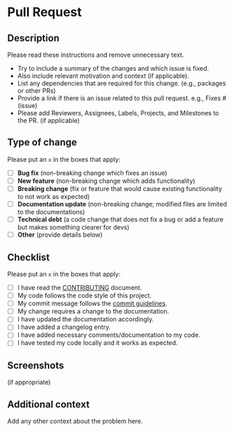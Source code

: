 # Pull Request

## Description

Please read these instructions and remove unnecessary text.

- Try to include a summary of the changes and which issue is fixed.
- Also include relevant motivation and context (if applicable).
- List any dependencies that are required for this change. (e.g., packages or other PRs)
- Provide a link if there is an issue related to this pull request. e.g., Fixes # (issue)
- Please add Reviewers, Assignees, Labels, Projects, and Milestones to the PR. (if applicable)

## Type of change

Please put an `x` in the boxes that apply:

- [ ] **Bug fix** (non-breaking change which fixes an issue)
- [ ] **New feature** (non-breaking change which adds functionality)
- [ ] **Breaking change** (fix or feature that would cause existing functionality to not work as expected)
- [ ] **Documentation update** (non-breaking change; modified files are limited to the documentations)
- [ ] **Technical debt** (a code change that does not fix a bug or add a feature but makes something clearer for devs)
- [ ] **Other** (provide details below)

## Checklist

Please put an `x` in the boxes that apply:

- [ ] I have read the [CONTRIBUTING](https://github.com/miloua91/clipwarp/blob/main/CONTRIBUTING.md) document.
- [ ] My code follows the code style of this project.
- [ ] My commit message follows the [commit guidelines](https://github.com/miloua91/clipwarp/blob/main/CONTRIBUTING.md#git-commit-messages).
- [ ] My change requires a change to the documentation.
- [ ] I have updated the documentation accordingly.
- [ ] I have added a changelog entry.
- [ ] I have added necessary comments/documentation to my code.
- [ ] I have tested my code locally and it works as expected.

## Screenshots

(if appropriate)

## Additional context

Add any other context about the problem here.
